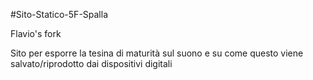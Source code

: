 #Sito-Statico-5F-Spalla

Flavio's fork

Sito per esporre la tesina di maturità sul suono e su come questo viene salvato/riprodotto dai dispositivi digitali
